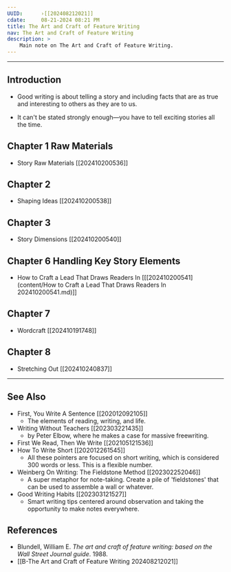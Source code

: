 ```yaml
---
UUID:      ›[[202408212021]] 
cdate:     08-21-2024 08:21 PM 
title: The Art and Craft of Feature Writing
nav: The Art and Craft of Feature Writing
description: >
    Main note on The Art and Craft of Feature Writing.
---
```


---


## Introduction
- Good writing is about telling a story and including facts that are as true and interesting to others as they are to us. 

- It can't be stated strongly enough—you have to tell exciting stories all the time.

## Chapter 1 Raw Materials
- Story Raw Materials [[202410200536]]
## Chapter 2 
- Shaping Ideas [[202410200538]]
## Chapter 3
- Story Dimensions [[202410200540]]
## Chapter 6 Handling Key Story Elements
- How to Craft a Lead That Draws Readers In [[[202410200541](content/How to Craft a Lead That Draws Readers In 202410200541.md)]]
## Chapter 7
- Wordcraft [[202410191748]]
## Chapter 8
- Stretching Out [[202410240837]]
  

----------------------------------
## See Also
- First, You Write A Sentence [[202012092105]]
     * The elements of reading, writing, and life.
- Writing Without Teachers [[202303221435]]
     * by Peter Elbow, where he makes a case for massive freewriting.
- First We Read, Then We Write [[202105121536]]
- How To Write Short [[202012261545]]
     * All these pointers are focused on short writing, which is considered 300 words or less. This is a flexible number.
- Weinberg On Writing: The Fieldstone Method [[202302252046]]
     * A super metaphor for note-taking. Create a pile of 'fieldstones' that can be used to assemble a wall or whatever.
- Good Writing Habits [[202303121527]]
     * Smart writing tips centered around observation and taking the opportunity to make notes everywhere.

## References
- Blundell, William E. _The art and craft of feature writing: based on the Wall Street Journal guide_. 1988. 
- [[B-The Art and Craft of Feature Writing 202408212021]]
